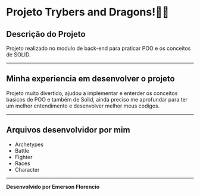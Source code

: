 # Projeto Trybers and Dragons!🧙‍♂️️

## Descrição do Projeto

Projeto realizado no modulo de back-end para praticar POO e os conceitos de SOLID.

---

## Minha experiencia em desenvolver o projeto

Projeto muito divertido, ajudou a implementar e enterder os conceitos basicos de POO e também de Solid, ainda preciso me aprofundar para ter um melhor entendimento e desenvolver melhor meus codigos.

---

## Arquivos desenvolvidor por mim

* Archetypes
* Battle
* Fighter
* Races
* Character

---

<strong>Desenvolvido por Emerson Florencio</strong>